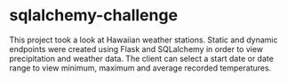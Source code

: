 # sqlalchemy-challenge

This project took a look at Hawaiian weather stations.  Static and dynamic endpoints were created using Flask and SQLalchemy in order to view precipitation and weather data.  The client can select a start date or date range to view minimum, maximum and average recorded temperatures.
